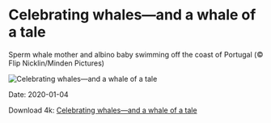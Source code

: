 # Celebrating whales—and a whale of a tale

Sperm whale mother and albino baby swimming off the coast of Portugal (© Flip Nicklin/Minden Pictures)

![Celebrating whales—and a whale of a tale](https://bing.com/th?id=OHR.WhiteLeviathan_EN-US7446083482_UHD.jpg&rf=LaDigue_UHD.jpg&pid=hp&w=1024&h=576)

Date: 2020-01-04

Download 4k: [Celebrating whales—and a whale of a tale](https://bing.com/th?id=OHR.WhiteLeviathan_EN-US7446083482_UHD.jpg&rf=LaDigue_UHD.jpg&pid=hp&w=3840&h=2160)

